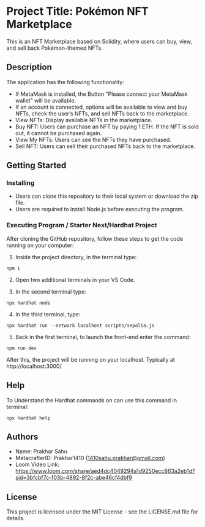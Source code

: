 # Project Title: Pokémon NFT Marketplace

This is an NFT Marketplace based on Solidity, where users can buy, view, and sell back Pokémon-themed NFTs.

## Description

The application has the following functionality:

* If MetaMask is installed, the Button "Please connect your MetaMask wallet" will be available.
* If an account is connected, options will be available to view and buy NFTs, check the user’s NFTs, and sell NFTs back to the marketplace.
* View NFTs: Display available NFTs in the marketplace.
* Buy NFT: Users can purchase an NFT by paying 1 ETH. If the NFT is sold out, it cannot be purchased again.
* View My NFTs: Users can see the NFTs they have purchased.
* Sell NFT: Users can sell their purchased NFTs back to the marketplace.

## Getting Started

### Installing

* Users can clone this repository to their local system or download the zip file.
* Users are required to install Node.js before executing the program.

### Executing Program / Starter Next/Hardhat Project

After cloning the GitHub repository, follow these steps to get the code running on your computer:

1. Inside the project directory, in the terminal type:

```shell
npm i
```

2. Open two additional terminals in your VS Code.

3. In the second terminal type:

```shell
npx hardhat node
```

4. In the third terminal, type: 

```shell
npx hardhat run --network localhost scripts/sepolia.js
```

5. Back in the first terminal, to launch the front-end enter the command:

```shell
npm run dev
```

After this, the project will be running on your localhost. 
Typically at http://localhost:3000/

## Help

To Understand the Hardhat commands on can use this command in terminal:

```
npx hardhat help
```

## Authors

- Name: Prakhar Sahu
- MetacrafterID: Prakhar1410 (1410sahu.prakhar@gmail.com)
- Loom Video Link: https://www.loom.com/share/aed4dc4049294a1d9250ecc863a2eb1d?sid=3bfcbf7c-f03b-4892-8f2c-abe46cf4dbf9


## License

This project is licensed under the MIT License - see the LICENSE.md file for details.
